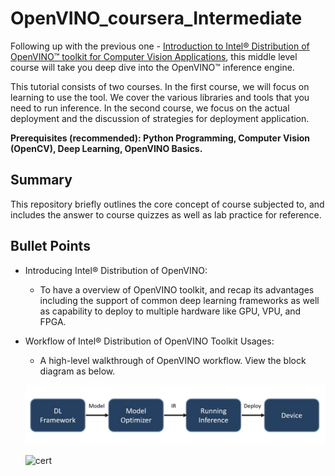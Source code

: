 # OpenVINO_coursera_Intermediate

Following up with the previous one - [Introduction to Intel® Distribution of OpenVINO™ toolkit for Computer Vision Applications](https://www.coursera.org/learn/intel-openvino), this middle level course will take you deep dive into the OpenVINO™ inference engine.

This tutorial consists of two courses. In the first course, we will focus on learning to use the tool. We cover the various libraries and tools that you need to run inference. In the second course, we focus on the actual deployment and the discussion of strategies for deployment application.

**Prerequisites (recommended): Python Programming, Computer Vision (OpenCV), Deep Learning, OpenVINO Basics.**

## Summary
This repository briefly outlines the core concept of course subjected to, and includes the answer to course quizzes as well as lab practice for reference.

## Bullet Points
- Introducing Intel® Distribution of OpenVINO: 

  - To have a overview of OpenVINO toolkit, and recap its advantages including the support of common deep learning frameworks as well as capability to deploy to multiple hardware like GPU, VPU, and FPGA.

- Workflow of Intel® Distribution of OpenVINO Toolkit Usages: 

  - A high-level walkthrough of OpenVINO workflow. View the block diagram as below.
  
  ![workflow](./resources/openvino_course2_1.jpg)
  
  ![cert](./resources/)
